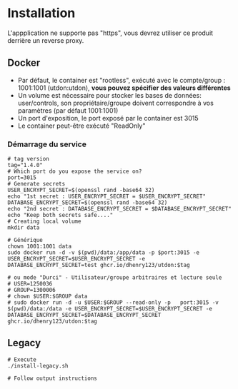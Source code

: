 # Installation

L'appplication ne supporte pas "https", vous devrez utiliser ce produit derrière un reverse proxy.

## Docker

- Par défaut, le container est "rootless", exécuté avec le compte/group : 1001:1001 (utdon:utdon), **vous pouvez spécifier des valeurs différentes**
- Un volume est nécessaire pour stocker les bases de données: user/controls, son propriétaire/groupe doivent correspondre à vos paramètres (par défaut 1001:1001)
- Un port d'exposition, le port exposé par le container est 3015
- Le container peut-être exécuté "ReadOnly"

### Démarrage du service

```
# tag version
tag="1.4.0"
# Which port do you expose the service on?
port=3015
# Generate secrets
USER_ENCRYPT_SECRET=$(openssl rand -base64 32)
echo "1st secret : USER_ENCRYPT_SECRET = $USER_ENCRYPT_SECRET"
DATABASE_ENCRYPT_SECRET=$(openssl rand -base64 32)
echo "2nd secret : DATABASE_ENCRYPT_SECRET = $DATABASE_ENCRYPT_SECRET"
echo "Keep both secrets safe...."
# Creating local volume
mkdir data

# Générique
chown 1001:1001 data
sudo docker run -d -v $(pwd)/data:/app/data -p $port:3015 -e USER_ENCRYPT_SECRET=$USER_ENCRYPT_SECRET -e DATABASE_ENCRYPT_SECRET=test ghcr.io/dhenry123/utdon:$tag

# ou mode "Durci" - Utilisateur/groupe arbitraires et lecture seule
# USER=1250036
# GROUP=1300006
# chown $USER:$GROUP data
# sudo docker run -d -u $USER:$GROUP --read-only -p   port:3015 -v $(pwd)/data:/data -e USER_ENCRYPT_SECRET=$USER_ENCRYPT_SECRET -e DATABASE_ENCRYPT_SECRET=$DATABASE_ENCRYPT_SECRET ghcr.io/dhenry123/utdon:$tag

```

## Legacy

```shell
# Execute
./install-legacy.sh

# Follow output instructions

```
